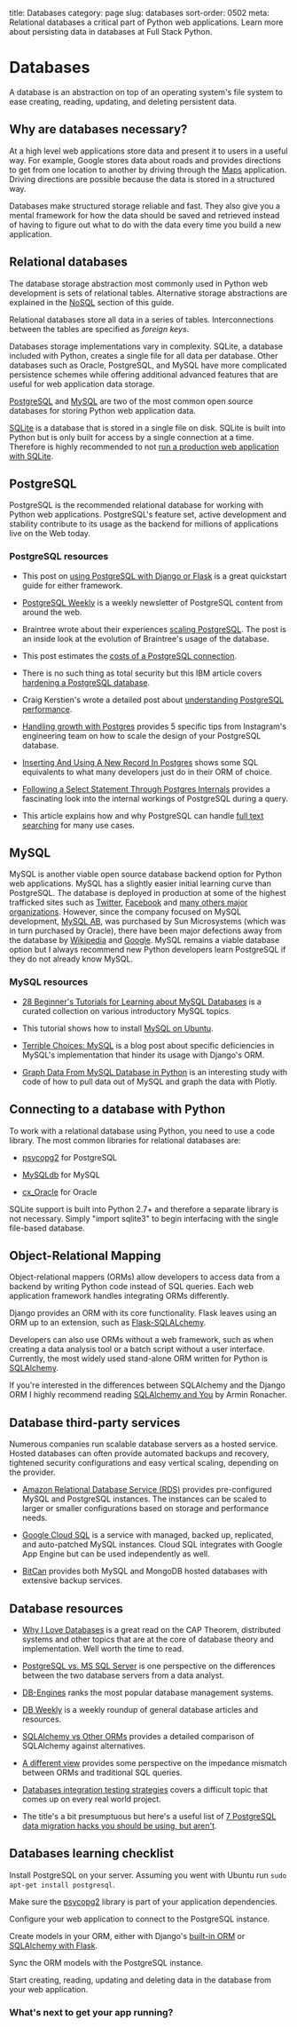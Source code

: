 title: Databases
category: page
slug: databases
sort-order: 0502
meta: Relational databases a critical part of Python web applications. Learn more about persisting data in databases at Full Stack Python.


# Databases
A database is an abstraction on top of an operating system's file system to 
ease creating, reading, updating, and deleting persistent data. 


## Why are databases necessary?
At a high level web applications store data and present it to users in a 
useful way. For example, Google stores data about roads and provides 
directions to get from one location to another by driving through the 
[Maps](https://www.google.com/maps/) application. Driving directions are 
possible because the data is stored in a structured way. 

Databases make structured storage reliable and fast. They also give you a 
mental framework for how the data should be saved and retrieved instead of 
having to figure out what to do with the data every time you build a new 
application.


## Relational databases
The database storage abstraction most commonly used in Python web development 
is sets of relational tables. Alternative storage abstractions are explained 
in the [NoSQL](../no-sql-datastore.html) section of this guide.

Relational databases store all data in a series of tables. Interconnections
between the tables are specified as *foreign keys*.

Databases storage implementations vary in complexity. SQLite, a database 
included with Python, creates a single file for all data per database. 
Other databases such as Oracle, PostgreSQL, and MySQL have more complicated
persistence schemes while offering additional advanced features that are 
useful for web application data storage.

[PostgreSQL](http://www.postgresql.org/) and 
[MySQL](http://www.mysql.com/) are two of the most common open source
databases for storing Python web application data.

[SQLite](http://www.sqlite.org/) is a database that is stored in a single
file on disk. SQLite is built into Python but is only built for access
by a single connection at a time. Therefore is highly recommended to not
[run a production web application with SQLite](https://docs.djangoproject.com/en/dev/ref/databases/#database-is-locked-errors).


## PostgreSQL
PostgreSQL is the recommended relational database for working with Python
web applications. PostgreSQL's feature set, active development and stability
contribute to its usage as the backend for millions of applications live
on the Web today.


### PostgreSQL resources
* This post on 
  [using PostgreSQL with Django or Flask](http://killtheyak.com/use-postgresql-with-django-flask/)
  is a great quickstart guide for either framework.

* [PostgreSQL Weekly](http://postgresweekly.com/) is a weekly newsletter of
  PostgreSQL content from around the web.

* Braintree wrote about their experiences [scaling PostgreSQL](https://www.braintreepayments.com/braintrust/scaling-postgresql-at-braintree-four-years-of-evolution). 
The post is an inside look at the evolution of Braintree's usage of the database.

* This post estimates the [costs of a PostgreSQL connection](http://hans.io/blog/2014/02/19/postgresql_connection/index.html).

* There is no such thing as total security but this IBM article covers 
  [hardening a PostgreSQL database](http://www.ibm.com/developerworks/library/os-postgresecurity/). 

* Craig Kerstien's wrote a detailed post about [understanding PostgreSQL performance](http://www.craigkerstiens.com/2012/10/01/understanding-postgres-performance/).

* [Handling growth with Postgres](http://instagram-engineering.tumblr.com/post/40781627982/handling-growth-with-postgres-5-tips-from-instagram)
  provides 5 specific tips from Instagram's engineering team on how to scale
  the design of your PostgreSQL database.

* [Inserting And Using A New Record In Postgres](http://rob.conery.io/2015/02/09/inserting-using-new-record-postgres/)
  shows some SQL equivalents to what many developers just do in their ORM
  of choice.

* [Following a Select Statement Through Postgres Internals](http://patshaughnessy.net/2014/10/13/following-a-select-statement-through-postgres-internals)
  provides a fascinating look into the internal workings of PostgreSQL
  during a query.

* This article explains how and why PostgreSQL can handle [full text searching](http://blog.lostpropertyhq.com/postgres-full-text-search-is-good-enough/)
  for many use cases.


## MySQL
MySQL is another viable open source database backend option for Python web 
applications. MySQL has a slightly easier initial learning curve than 
PostgreSQL. The database is deployed in production at some of the highest 
trafficked sites such as 
[Twitter](https://blog.twitter.com/2012/mysql-twitter), 
[Facebook](https://www.facebook.com/notes/facebook-engineering/mysql-and-database-engineering-mark-callaghan/10150599729938920)
and [many others major organizations](http://www.mysql.com/customers/).
However, since the company focused on MySQL development, 
[MySQL AB](http://en.wikipedia.org/wiki/MySQL_AB), was 
purchased by Sun Microsystems (which was in turn purchased by Oracle), there
have been major defections away from the database by
[Wikipedia](http://www.zdnet.com/wikipedia-moving-from-mysql-to-mariadb-7000008912/) 
and [Google](http://readwrite.com/2013/09/14/google-waves-goodbye-to-mysql-in-favor-of-mariadb). 
MySQL remains a viable database option but I always recommend new Python 
developers learn PostgreSQL if they do not already know MySQL.


### MySQL resources
* [28 Beginner's Tutorials for Learning about MySQL Databases](http://designm.ag/tutorials/28-beginners-tutorials-for-learning-about-mysql-databases/) 
  is a curated collection on various introductory MySQL topics.

* This tutorial shows how to install [MySQL on Ubuntu](http://www.cs.wcupa.edu/rkline/index/mysql-lin.html).

* [Terrible Choices: MySQL](http://blog.ionelmc.ro/2014/12/28/terrible-choices-mysql/)
  is a blog post about specific deficiencies in MySQL's implementation that
  hinder its usage with Django's ORM.

* [Graph Data From MySQL Database in Python](http://moderndata.plot.ly/graph-data-from-mysql-database-in-python/)
  is an interesting study with code of how to pull data out of MySQL and graph
  the data with Plotly.


## Connecting to a database with Python
To work with a relational database using Python, you need to use a code 
library. The most common libraries for relational databases are:

* [psycopg2](http://initd.org/psycopg/) for PostgreSQL

* [MySQLdb](https://pypi.python.org/pypi/MySQL-python/1.2.4) for MySQL

* [cx\_Oracle](http://cx-oracle.sourceforge.net/) for Oracle

SQLite support is built into Python 2.7+ and therefore a separate library
is not necessary. Simply "import sqlite3" to begin interfacing with the 
single file-based database.


## Object-Relational Mapping
Object-relational mappers (ORMs) allow developers to access data from a 
backend by writing Python code instead of SQL queries. Each web 
application framework handles integrating ORMs differently. 

Django provides an ORM with its core functionality. Flask leaves using an 
ORM up to an extension, such as 
[Flask-SQLALchemy](http://pythonhosted.org/Flask-SQLAlchemy/). 

Developers can also use ORMs without a web framework, such as when
creating a data analysis tool or a batch script without a user interface. 
Currently, the most widely used stand-alone ORM written for Python is
[SQLAlchemy](http://www.sqlalchemy.org/).

If you're interested in the differences between SQLAlchemy and the Django
ORM I highly recommend reading 
[SQLAlchemy and You](http://lucumr.pocoo.org/2011/7/19/sqlachemy-and-you/)
by Armin Ronacher.


## Database third-party services
Numerous companies run scalable database servers as a hosted service.
Hosted databases can often provide automated backups and recovery,
tightened security configurations and easy vertical scaling, depending on the
provider.

* [Amazon Relational Database Service (RDS)](http://aws.amazon.com/rds/)
  provides pre-configured MySQL and PostgreSQL instances. The instances can
  be scaled to larger or smaller configurations based on storage and performance
  needs.

* [Google Cloud SQL](https://developers.google.com/cloud-sql/) is a service
  with managed, backed up, replicated, and auto-patched MySQL instances. Cloud
  SQL integrates with Google App Engine but can be used independently as well.

* [BitCan](http://www.gobitcan.com/) provides both MySQL and MongoDB hosted
  databases with extensive backup services.


## Database resources
* [Why I Love Databases](https://medium.com/@jeeyoungk/why-i-love-databases-1d4cc433685f)
  is a great read on the CAP Theorem, distributed systems and other topics
  that are at the core of database theory and implementation. Well worth
  the time to read.

* [PostgreSQL vs. MS SQL Server](http://www.pg-versus-ms.com/) is one
  perspective on the differences between the two database servers from a
  data analyst.

* [DB-Engines](http://db-engines.com/en/ranking) ranks the most popular
  database management systems.

* [DB Weekly](http://dbweekly.com/) is a weekly roundup of general database 
  articles and resources.

* [SQLAlchemy vs Other ORMs](http://www.pythoncentral.io/sqlalchemy-vs-orms/)
  provides a detailed comparison of SQLAlchemy against alternatives.

* [A different view](http://blog.isotoma.com/2014/05/a-different-view/) 
  provides some perspective on the impedance mismatch between ORMs and
  traditional SQL queries.

* [Databases integration testing strategies](https://julien.danjou.info/blog/2014/db-integration-testing-strategies-python)
  covers a difficult topic that comes up on every real world project.

* The title's a bit presumptuous but here's a useful list of 
  [7 PostgreSQL data migration hacks you should be using, but aren't](http://engineering.tilt.com/7-postgresql-data-migration-hacks/).


## Databases learning checklist
<i class="fa fa-check-square-o"></i>
Install PostgreSQL on your server. Assuming you went with Ubuntu run 
``sudo apt-get install postgresql``.

<i class="fa fa-check-square-o"></i>
Make sure the [psycopg2](http://initd.org/psycopg/) library is part of your
application dependencies.

<i class="fa fa-check-square-o"></i>
Configure your web application to connect to the PostgreSQL instance.

<i class="fa fa-check-square-o"></i>
Create models in your ORM, either with Django's 
[built-in ORM](https://docs.djangoproject.com/en/dev/topics/db/) or
[SQLAlchemy with Flask](http://www.sqlalchemy.org/). 

<i class="fa fa-check-square-o"></i>
Sync the ORM models with the PostgreSQL instance.

<i class="fa fa-check-square-o"></i>
Start creating, reading, updating and deleting data in the database from your 
web application.


### What's next to get your app running?
